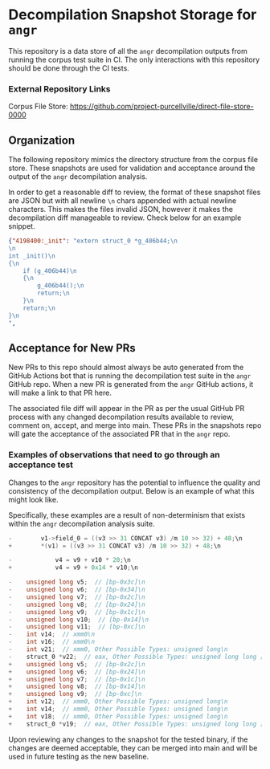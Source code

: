 # Decompilation Snapshot Storage for `angr`

This repository is a data store of all the `angr` decompilation outputs from running the corpus test suite
in CI. The only interactions with this repository should be done through the CI tests.

### External Repository Links

Corpus File Store: https://github.com/project-purcellville/direct-file-store-0000

## Organization

The following repository mimics the directory structure from the corpus file store. These
snapshots are used for validation and acceptance around the output of the `angr` decompilation
analysis.

In order to get a reasonable diff to review, the format of these snapshot files are JSON
but with all newline `\n` chars appended with actual newline characters. This makes the
files invalid JSON, however it makes the decompilation diff manageable to review. Check below
for an example snippet.

```json
{"4198400:_init": "extern struct_0 *g_406b44;\n
\n
int _init()\n
{\n
    if (g_406b44)\n
    {\n
        g_406b44();\n
        return;\n
    }\n
    return;\n
}\n
",
```

## Acceptance for New PRs

New PRs to this repo should almost always be auto generated from the GitHub Actions bot
that is running the decompilation test suite in the `angr` GitHub repo. When a new PR
is generated from the `angr` GitHub actions, it will make a link to that PR here.

The associated file diff will appear in the PR as per the usual GitHub PR process with
any changed decompilation results available to review, comment on, accept, and merge into
main. These PRs in the snapshots repo will gate the acceptance of the associated PR that
in the `angr` repo.

### Examples of observations that need to go through an acceptance test

Changes to the `angr` repository has the potential to influence the quality and
consistency of the decompilation output. Below is an example of what this might look like.

Specifically, these examples are a result of non-determinism that exists within the
`angr` decompilation analysis suite.

```c
-        v1->field_0 = ((v3 >> 31 CONCAT v3) /m 10 >> 32) + 48;\n
+        *(v1) = ((v3 >> 31 CONCAT v3) /m 10 >> 32) + 48;\n
```

```c
-            v4 = v9 + v10 * 20;\n
+            v4 = v9 + 0x14 * v10;\n
```

```c
-    unsigned long v5;  // [bp-0x3c]\n
-    unsigned long v6;  // [bp-0x34]\n
-    unsigned long v7;  // [bp-0x2c]\n
-    unsigned long v8;  // [bp-0x24]\n
-    unsigned long v9;  // [bp-0x1c]\n
-    unsigned long v10;  // [bp-0x14]\n
-    unsigned long v11;  // [bp-0xc]\n
-    int v14;  // xmm0\n
-    int v16;  // xmm0\n
-    int v21;  // xmm0, Other Possible Types: unsigned long\n
-    struct_0 *v22;  // eax, Other Possible Types: unsigned long long [6], unsigned int\n
+    unsigned long v5;  // [bp-0x2c]\n
+    unsigned long v6;  // [bp-0x24]\n
+    unsigned long v7;  // [bp-0x1c]\n
+    unsigned long v8;  // [bp-0x14]\n
+    unsigned long v9;  // [bp-0xc]\n
+    int v12;  // xmm0, Other Possible Types: unsigned long\n
+    int v14;  // xmm0, Other Possible Types: unsigned long\n
+    int v18;  // xmm0, Other Possible Types: unsigned long\n
+    struct_0 *v19;  // eax, Other Possible Types: unsigned long long [6], unsigned int\n
```

Upon reviewing any changes to the snapshot for the tested binary, if the changes are
deemed acceptable, they can be merged into main and will be used in future testing
as the new baseline.
